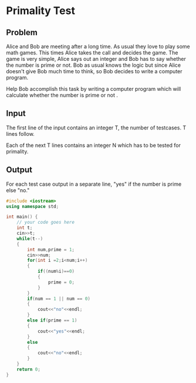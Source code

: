 # Primality Test
## Problem
Alice and Bob are meeting after a long time. As usual they love to play some math games. This times Alice takes the call and decides the game. The game is very simple, Alice says out an integer and Bob has to say whether the number is prime or not. Bob as usual knows the logic but since Alice doesn't give Bob much time to think, so Bob decides to write a computer program.

Help Bob accomplish this task by writing a computer program which will calculate whether the number is prime or not .

## Input
The first line of the input contains an integer T, the number of testcases. T lines follow.

Each of the next T lines contains an integer N which has to be tested for primality.

## Output
For each test case output in a separate line, "yes" if the number is prime else "no."

```cpp
#include <iostream>
using namespace std;

int main() {
	// your code goes here
	int t;
	cin>>t;
	while(t--)
	{
	    int num,prime = 1;
	    cin>>num;
        for(int i =2;i<num;i++)
        {
            if((num%i)==0)
            {
                prime = 0;
            }
        }
        if(num == 1 || num == 0)
        {
            cout<<"no"<<endl;
        }
        else if(prime == 1)
        {
            cout<<"yes"<<endl;
        }
        else
        {
            cout<<"no"<<endl;
        }
	}
	return 0;
}
```